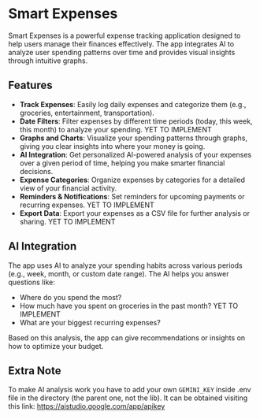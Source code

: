 # Smart Expenses

Smart Expenses is a powerful expense tracking application designed to help users manage their finances effectively. The app integrates AI to analyze user spending patterns over time and provides visual insights through intuitive graphs.

## Features

- **Track Expenses**: Easily log daily expenses and categorize them (e.g., groceries, entertainment, transportation).
- **Date Filters**: Filter expenses by different time periods (today, this week, this month) to analyze your spending. YET TO IMPLEMENT
- **Graphs and Charts**: Visualize your spending patterns through graphs, giving you clear insights into where your money is going.
- **AI Integration**: Get personalized AI-powered analysis of your expenses over a given period of time, helping you make smarter financial decisions.
- **Expense Categories**: Organize expenses by categories for a detailed view of your financial activity.
- **Reminders & Notifications**: Set reminders for upcoming payments or recurring expenses. YET TO IMPLEMENT
- **Export Data**: Export your expenses as a CSV file for further analysis or sharing. YET TO IMPLEMENT

## AI Integration

The app uses AI to analyze your spending habits across various periods (e.g., week, month, or custom date range). The AI helps you answer questions like:

- Where do you spend the most?
- How much have you spent on groceries in the past month? YET TO IMPLEMENT
- What are your biggest recurring expenses?

Based on this analysis, the app can give recommendations or insights on how to optimize your budget.

## Extra Note
To make AI analysis work you have to add your own `GEMINI_KEY` inside .env file in the directory (the parent one, not the lib).
It can be obtained visiting this link: https://aistudio.google.com/app/apikey

